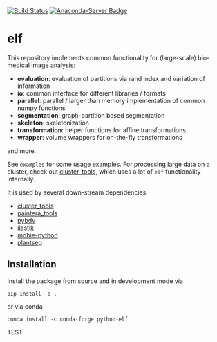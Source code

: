 [![Build Status](https://github.com/constantinpape/elf/workflows/build/badge.svg)](https://github.com/constantinpape/elf/actions)
[![Anaconda-Server Badge](https://anaconda.org/conda-forge/python-elf/badges/version.svg)](https://anaconda.org/conda-forge/python-elf)

# elf

This repository implements common functionality for (large-scale) bio-medical image analysis:
- **evaluation**: evaluation of partitions via rand index and variation of information
- **io**: common interface for different libraries / formats 
- **parallel**: parallel / larger than memory implementation of common numpy functions
- **segmentation**: graph-partition based segmentation
- **skeleton**: skeletonization
- **transformation**: helper functions for affine transformations
- **wrapper**: volume wrappers for on-the-fly transformations

and more.

See `examples` for some usage examples. For processing large data on a cluster, check out [cluster_tools](https://github.com/constantinpape/cluster_tools), which uses a lot of `elf` functionality internally.

It is used by several down-stream dependencies:
- [cluster_tools](https://github.com/constantinpape/cluster_tools)
- [paintera_tools](https://github.com/constantinpape/paintera_tools)
- [pybdv](https://github.com/constantinpape/pybdv)
- [ilastik](https://github.com/ilastik/ilastik)
- [mobie-python](https://github.com/mobie/mobie-utils-python)
- [plantseg](https://github.com/hci-unihd/plant-seg)

## Installation

Install the package from source and in development mode via
```
pip install -e .
```
or via conda
```
conda install -c conda-forge python-elf
```

TEST

